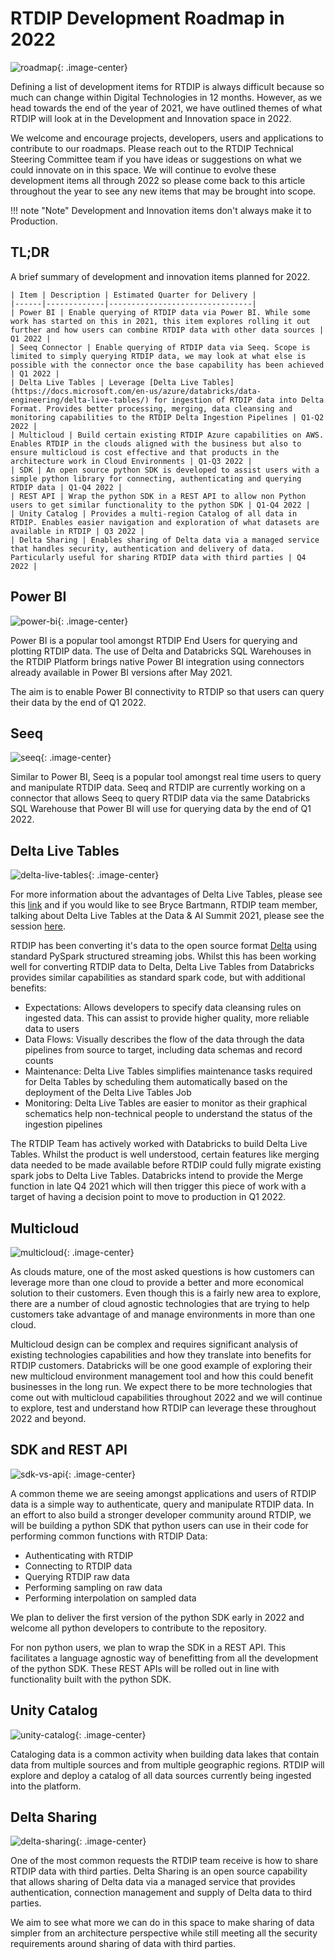 # RTDIP Development Roadmap in 2022

![roadmap](images/roadmap.png){: .image-center}


Defining a list of development items for RTDIP is always difficult because so much can change within  Digital Technologies in 12 months. However, as we head towards the end of the year of 2021, we have outlined themes of what RTDIP will look at in the Development and Innovation space in 2022.

We welcome and encourage projects, developers, users and applications to contribute to our roadmaps. Please reach out to the RTDIP Technical Steering Committee team if you have ideas or suggestions on what we could innovate on in this space. We will continue to evolve these development items all through 2022 so please come back to this article throughout the year to see any new items that may be brought into scope.

!!! note "Note"
    Development and Innovation items don't always make it to Production. 

## TL;DR

A brief summary of development and innovation items planned for 2022.

    | Item | Description | Estimated Quarter for Delivery |
    |------|-------------|--------------------------------|
    | Power BI | Enable querying of RTDIP data via Power BI. While some work has started on this in 2021, this item explores rolling it out further and how users can combine RTDIP data with other data sources | Q1 2022 |
    | Seeq Connector | Enable querying of RTDIP data via Seeq. Scope is limited to simply querying RTDIP data, we may look at what else is possible with the connector once the base capability has been achieved | Q1 2022 |
    | Delta Live Tables | Leverage [Delta Live Tables](https://docs.microsoft.com/en-us/azure/databricks/data-engineering/delta-live-tables/) for ingestion of RTDIP data into Delta Format. Provides better processing, merging, data cleansing and monitoring capabilities to the RTDIP Delta Ingestion Pipelines | Q1-Q2 2022 |
    | Multicloud | Build certain existing RTDIP Azure capabilities on AWS. Enables RTDIP in the clouds aligned with the business but also to ensure multicloud is cost effective and that products in the architecture work in Cloud Environments | Q1-Q3 2022 |
    | SDK | An open source python SDK is developed to assist users with a simple python library for connecting, authenticating and querying RTDIP data | Q1-Q4 2022 |
    | REST API | Wrap the python SDK in a REST API to allow non Python users to get similar functionality to the python SDK | Q1-Q4 2022 |
    | Unity Catalog | Provides a multi-region Catalog of all data in RTDIP. Enables easier navigation and exploration of what datasets are available in RTDIP | Q3 2022 |
    | Delta Sharing | Enables sharing of Delta data via a managed service that handles security, authentication and delivery of data. Particularly useful for sharing RTDIP data with third parties | Q4 2022 |

## Power BI

![power-bi](images/power-bi.png){: .image-center}

Power BI is a popular tool amongst RTDIP End Users for querying and plotting RTDIP data. The use of Delta and Databricks SQL Warehouses in the RTDIP Platform brings native Power BI integration using connectors already available in Power BI versions after May 2021.

The aim is to enable Power BI connectivity to RTDIP so that users can query their data by the end of Q1 2022.

## Seeq

![seeq](images/seeq.png){: .image-center}

Similar to Power BI, Seeq is a popular tool amongst real time users to query and manipulate RTDIP data. Seeq and RTDIP are currently working on a connector that allows Seeq to query RTDIP data via the same Databricks SQL Warehouse that Power BI will use for querying data by the end of Q1 2022.

## Delta Live Tables

![delta-live-tables](images/delta-live-tables.png){: .image-center}

For more information about the advantages of Delta Live Tables, please see this [link](https://docs.microsoft.com/en-us/azure/databricks/data-engineering/delta-live-tables/) and if you would like to see Bryce Bartmann, RTDIP team member, talking about Delta Live Tables at the Data & AI Summit 2021, please see the session [here](https://databricks.com/session_na21/make-reliable-etl-easy-on-delta-lake).

RTDIP has been converting it's data to the open source format [Delta](https://delta.io/) using standard PySpark structured streaming jobs. Whilst this has been working well for converting RTDIP data to Delta, Delta Live Tables from Databricks provides similar capabilities as standard spark code, but with additional benefits:

- Expectations: Allows developers to specify data cleansing rules on ingested data. This can assist to provide higher quality, more reliable data to users
- Data Flows: Visually describes the flow of the data through the data pipelines from source to target, including data schemas and record counts
- Maintenance: Delta Live Tables simplifies maintenance tasks required for Delta Tables by scheduling them automatically based on the deployment of the Delta Live Tables Job
- Monitoring: Delta Live Tables are easier to monitor as their graphical schematics help non-technical people to understand the status of the ingestion pipelines

The RTDIP Team has actively worked with Databricks to build Delta Live Tables. Whilst the product is well understood, certain features like merging data needed to be made available before RTDIP could fully migrate existing spark jobs to Delta Live Tables. Databricks intend to provide the Merge function in late Q4 2021 which will then trigger this piece of work with a target of having a decision point to move to production in Q1 2022.

## Multicloud

![multicloud](images/multicloud.jpeg){: .image-center}

As clouds mature, one of the most asked questions is how customers can leverage more than one cloud to provide a better and more economical solution to their customers. Even though this is a fairly new area to explore, there are a number of cloud agnostic technologies that are trying to help customers take advantage of and manage environments in more than one cloud.

Multicloud design can be complex and requires significant analysis of existing technologies capabilities and how they translate into benefits for RTDIP customers. Databricks will be one good example of exploring their new multicloud environment management tool and how this could benefit businesses in the long run. We expect there to be more technologies that come out with multicloud capabilities throughout 2022 and we will continue to explore, test and understand how RTDIP can leverage these throughout 2022 and beyond.

## SDK and REST API

![sdk-vs-api](images/sdk-vs-api.png){: .image-center}

A common theme we are seeing amongst applications and users of RTDIP data is a simple way to authenticate, query and manipulate RTDIP data. In an effort to also build a stronger developer community around RTDIP, we will be building a python SDK that python users can use in their code for performing common functions with RTDIP Data:

- Authenticating with RTDIP
- Connecting to RTDIP data
- Querying RTDIP raw data
- Performing sampling on raw data
- Performing interpolation on sampled data

We plan to deliver the first version of the python SDK early in 2022 and welcome all python developers to contribute to the repository. 

For non python users, we plan to wrap the SDK in a REST API. This facilitates a language agnostic way of benefitting from all the development of the python SDK. These REST APIs will be rolled out in line with functionality built with the python SDK.

## Unity Catalog

![unity-catalog](images/delta-unity-catalog.png){: .image-center}

Cataloging data is a common activity when building data lakes that contain data from multiple sources and from multiple geographic regions. RTDIP will explore and deploy a catalog of all data sources currently being ingested into the platform.

## Delta Sharing

![delta-sharing](images/delta-sharing.png){: .image-center}

One of the most common requests the RTDIP team receive is how to share RTDIP data with third parties. Delta Sharing is an open source capability that allows sharing of Delta data via a managed service that provides authentication, connection management and supply of Delta data to third parties. 

We aim to see what more we can do in this space to make sharing of data simpler from an architecture perspective while still meeting all the security requirements around sharing of data with third parties.
